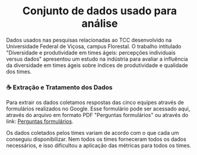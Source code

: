 <h1 align="center"> Conjunto de dados usado para análise </h1> 

Dados usados nas pesquisas relacionadas ao TCC desenvolvido na Universidade Federal de Viçosa, campus Florestal. O trabalho intitulado "Diversidade e produtividade em times ágeis: percepções individuais versus dados" apresentou um estudo na indústria para avaliar a influência da diversidade em times ágeis sobre  índices de produtividade e qualidade dos times.

<h3> ☕️ Extração e Tratamento dos Dados </h3> 

Para extrair os dados coletamos respostas das cinco equipes através de formulários realizados no Google. Esse formulário pode ser acessado aqui, através do arquivo em formato PDF "Perguntas formulários"  ou através do link: 
[Perguntas formulários](https://docs.google.com/forms/d/e/1FAIpQLSfxpvu3vMZq5IH1HYFzZHAV7OL5YV4n4uDqxtGrKtmOR6SHeQ/viewform).


Os dados coletados pelos times variam de acordo com o que cada um conseguiu disponibilizar. Nem todos os times forneceram todos os dados necessários, e isso dificultou a aplicação das métricas para todos os times.



